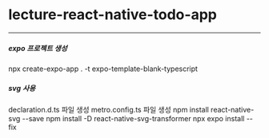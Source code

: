 # lecture-react-native-todo-app

---

##### expo 프로젝트 생성

npx create-expo-app . -t expo-template-blank-typescript

##### svg 사용

declaration.d.ts 파일 생성
metro.config.ts 파일 생성
npm install react-native-svg --save
npm install -D react-native-svg-transformer
npx expo install --fix
